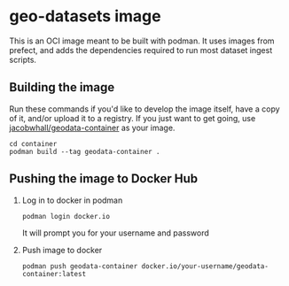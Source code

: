 # geo-datasets image

This is an OCI image meant to be built with podman.
It uses images from prefect, and adds the dependencies required to run most dataset ingest scripts.

## Building the image

Run these commands if you'd like to develop the image itself, have a copy of it, and/or upload it to a registry.
If you just want to get going, use [jacobwhall/geodata-container](https://hub.docker.com/repository/docker/jacobwhall/geodata-container) as your image.

```shell
cd container
podman build --tag geodata-container .
```


## Pushing the image to Docker Hub

1. Log in to docker in podman
   ```shell
   podman login docker.io
   ```
   It will prompt you for your username and password

2. Push image to docker
   ```shell
   podman push geodata-container docker.io/your-username/geodata-container:latest
   ```
